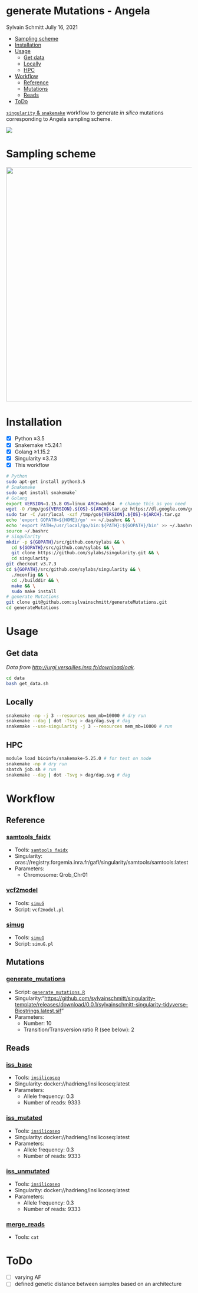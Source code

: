 generate Mutations - Angela
================
Sylvain Schmitt
Jully 16, 2021

  - [Sampling scheme](#sampling-scheme)
  - [Installation](#installation)
  - [Usage](#usage)
      - [Get data](#get-data)
      - [Locally](#locally)
      - [HPC](#hpc)
  - [Workflow](#workflow)
      - [Reference](#reference)
      - [Mutations](#mutations)
      - [Reads](#reads)
  - [ToDo](#todo)

[`singularity` &
`snakemake`](https://github.com/sylvainschmitt/snakemake_singularity)
workflow to generate *in silico* mutations corresponding to Angela
sampling scheme.

![](dag/dag.minimal.svg)<!-- -->

# Sampling scheme

<img src="dag/sampling.png" width="636" />

# Installation

  - [x] Python ≥3.5
  - [x] Snakemake ≥5.24.1
  - [x] Golang ≥1.15.2
  - [x] Singularity ≥3.7.3
  - [x] This workflow

<!-- end list -->

``` bash
# Python
sudo apt-get install python3.5
# Snakemake
sudo apt install snakemake`
# Golang
export VERSION=1.15.8 OS=linux ARCH=amd64  # change this as you need
wget -O /tmp/go${VERSION}.${OS}-${ARCH}.tar.gz https://dl.google.com/go/go${VERSION}.${OS}-${ARCH}.tar.gz && \
sudo tar -C /usr/local -xzf /tmp/go${VERSION}.${OS}-${ARCH}.tar.gz
echo 'export GOPATH=${HOME}/go' >> ~/.bashrc && \
echo 'export PATH=/usr/local/go/bin:${PATH}:${GOPATH}/bin' >> ~/.bashrc && \
source ~/.bashrc
# Singularity
mkdir -p ${GOPATH}/src/github.com/sylabs && \
  cd ${GOPATH}/src/github.com/sylabs && \
  git clone https://github.com/sylabs/singularity.git && \
  cd singularity
git checkout v3.7.3
cd ${GOPATH}/src/github.com/sylabs/singularity && \
  ./mconfig && \
  cd ./builddir && \
  make && \
  sudo make install
# generate Mutations
git clone git@github.com:sylvainschmitt/generateMutations.git
cd generateMutations
```

# Usage

## Get data

*Data from <http://urgi.versailles.inra.fr/download/oak>.*

``` bash
cd data
bash get_data.sh
```

## Locally

``` bash
snakemake -np -j 3 --resources mem_mb=10000 # dry run
snakemake --dag | dot -Tsvg > dag/dag.svg # dag
snakemake --use-singularity -j 3 --resources mem_mb=10000 # run
```

## HPC

``` bash
module load bioinfo/snakemake-5.25.0 # for test on node
snakemake -np # dry run
sbatch job.sh # run
snakemake --dag | dot -Tsvg > dag/dag.svg # dag
```

# Workflow

## Reference

### [samtools\_faidx](https://github.com/sylvainschmitt/generateMutations/blob/main/rules/samtools_faidx.smk)

  - Tools: [`samtools
    faidx`](http://www.htslib.org/doc/samtools-faidx.html)
  - Singularity:
    oras://registry.forgemia.inra.fr/gafl/singularity/samtools/samtools:latest
  - Parameters:
      - Chromosome: Qrob\_Chr01

### [vcf2model](https://github.com/sylvainschmitt/generateMutations/blob/main/rules/vcf2model.smk)

  - Tools: [`simuG`](https://github.com/yjx1217/simuG)
  - Script: `vcf2model.pl`

### [simug](https://github.com/sylvainschmitt/generateMutations/blob/main/rules/simug.smk)

  - Tools: [`simuG`](https://github.com/yjx1217/simuG)
  - Script: `simuG.pl`

## Mutations

### [generate\_mutations](https://github.com/sylvainschmitt/generateMutations/blob/main/rules/generate_mutations.smk)

  - Script:
    [`generate_mutations.R`](https://bedtools.readthedocs.io/en/latest/content/scripts/generate_mutations.R)
  - Singularity:“<https://github.com/sylvainschmitt/singularity-template/releases/download/0.0.1/sylvainschmitt-singularity-tidyverse-Biostrings.latest.sif>”
  - Parameters:
      - Number: 10
      - Transition/Transversion ratio R (see below): 2

## Reads

### [iss\_base](https://github.com/sylvainschmitt/generateMutations/blob/main/rules/iss_base.smk)

  - Tools:
    [`insilicoseq`](https://insilicoseq.readthedocs.io/en/latest/)
  - Singularity: docker://hadrieng/insilicoseq:latest
  - Parameters:
      - Allele frequency: 0.3
      - Number of reads: 9333

### [iss\_mutated](https://github.com/sylvainschmitt/generateMutations/blob/main/rules/iss_mutated.smk)

  - Tools:
    [`insilicoseq`](https://insilicoseq.readthedocs.io/en/latest/)
  - Singularity: docker://hadrieng/insilicoseq:latest
  - Parameters:
      - Allele frequency: 0.3
      - Number of reads: 9333

### [iss\_unmutated](https://github.com/sylvainschmitt/generateMutations/blob/main/rules/iss_unmutated.smk)

  - Tools:
    [`insilicoseq`](https://insilicoseq.readthedocs.io/en/latest/)
  - Singularity: docker://hadrieng/insilicoseq:latest
  - Parameters:
      - Allele frequency: 0.3
      - Number of reads: 9333

### [merge\_reads](https://github.com/sylvainschmitt/generateMutations/blob/main/rules/merge_reads.smk)

  - Tools: `cat`

# ToDo

  - [ ] varying AF
  - [ ] defined genetic distance between samples based on an
    architecture
